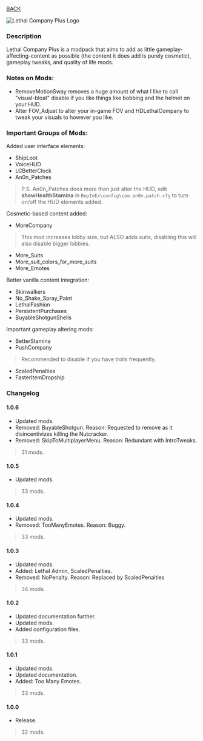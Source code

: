
[BACK](..)

![Lethal Company Plus Logo](https://biblioklept.github.io/modlists/lethal-company-plus/icon.png)

### Description
Lethal Company Plus is a modpack that aims to add as little gameplay-affecting-content as possible (the content it does add is purely cosmetic), gameplay tweaks, and quality of life mods.

### Notes on Mods:
- RemoveMotionSway removes a huge amount of what I like to call "visual-bloat" disable if you like things like bobbing and the helmet on your HUD.
- Alter FOV_Adjust to alter your in-game FOV and HDLethalCompany to tweak your visuals to however you like.

### Important Groups of Mods:
Added user interface elements:
- ShipLoot
- VoiceHUD
- LCBetterClock
- An0n_Patches
> P.S. An0n_Patches does more than just alter the HUD, edit **showHealthStamina** in `BepInEx\config\com.an0n.patch.cfg` to turn on/off the HUD elements added.

Cosmetic-based content added:
- MoreCompany
> This mod increases lobby size, but ALSO adds suits, disabling this will also disable bigger lobbies.
- More_Suits
- More_suit_colors_for_more_suits
- More_Emotes

Better vanilla content integration:
- Skinwalkers
- No_Shake_Spray_Paint
- LethalFashion
- PersistentPurchases
- BuyableShotgunShells

Important gameplay altering mods:
- BetterStamina
- PushCompany
> Recommended to disable if you have trolls frequently.
- ScaledPenalties
- FasterItemDropship

### Changelog

#### 1.0.6
- Updated mods.
- Removed: BuyableShotgun. Reason: Requested to remove as it disincentivizes killing the Nutcracker.
- Removed: SkipToMultiplayerMenu. Reason: Redundant with IntroTweaks.
> 31 mods.

#### 1.0.5
- Updated mods.
> 33 mods.

#### 1.0.4
- Updated mods.
- Removed: TooManyEmotes. Reason: Buggy.
> 33 mods.

#### 1.0.3
- Updated mods.
- Added: Lethal Admin, ScaledPenalties.
- Removed: NoPenalty. Reason: Replaced by ScaledPenalties
> 34 mods.

#### 1.0.2
- Updated documentation further.
- Updated mods.
- Added configuration files.
> 33 mods.

#### 1.0.1
- Updated mods.
- Updated documentation.
- Added: Too Many Emotes.
> 33 mods.

#### 1.0.0
- Release.
> 32 mods.